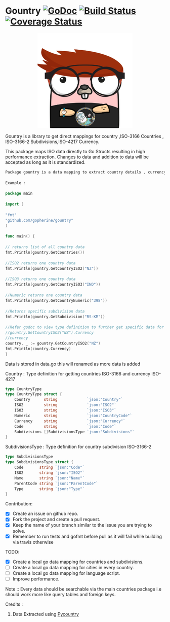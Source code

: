 # Gountry [![GoDoc](https://godoc.org/github.com/gopherine/gountry?status.svg)](http://godoc.org/github.com/gopherine/gountry)  [![Build Status](https://travis-ci.org/gopherine/gountry.svg?branch=master)](https://travis-ci.org/gopherine/gountry)  [![Coverage Status](https://coveralls.io/repos/github/gopherine/gountry/badge.svg?branch=master)](https://coveralls.io/github/gopherine/gountry?branch=master)

<p align="center">
    <img src="/logo.png" alt="Gountry" title="A cute kitten" width="300" height="300" />
</p>

Gountry is a library to get direct mappings for country ,ISO-3166 Countries , ISO-3166-2 Subdivisions,ISO-4217 Currency.

This package maps ISO data directly to Go Structs resulting in high performance extraction. Changes to data and addition to data will be accepted as long as it is standardized.

```go
Package gountry is a data mapping to extract country details , currency and subdivisions The data is extracted and mapped on to go using python package pycountry but is open to change as per community suggestion

Example :

package main

import (

"fmt"
"github.com/gopherine/gountry"
)

func main() {

// returns list of all country data
fmt.Println(gountry.GetCountries())

//ISO2 returns one country data
fmt.Println(gountry.GetCountryISO2("NZ"))

//ISO3 returns one country data
fmt.Println(gountry.GetCountryISO3("IND"))

//Numeric returns one country data
fmt.Println(gountry.GetCountryNumeric("398"))

//Returns specific subdivision data
fmt.Println(gountry.GetSubdivision("RS-KM"))

//Refer godoc to view type definition to further get specific data for example
//gountry.GetCountryISO2("NZ").Currency
//currency
country, _ := gountry.GetCountryISO2("NZ")
fmt.Println(country.Currency)
}
```

Data is stored in data.go this will renamed as more data is added

Country : Type definition for getting countries ISO-3166 and currency ISO-4217

```go
type CountryType
type CountryType struct {
    Country      string             `json:"Country"`
    ISO2         string             `json:"ISO2"`
    ISO3         string             `json:"ISO3"`
    Numeric      string             `json:"CountryCode"`
    Currency     string             `json:"Currency"`
    Code         string             `json:"Code"`
    Subdivisions []SubdivisionsType `json:"Subdivisions"`
}
```

SubdivisionsType : Type definition for country subdivision ISO-3166-2

```go
type SubdivisionsType
type SubdivisionsType struct {
    Code       string `json:"Code"`
    ISO2       string `json:"ISO2"`
    Name       string `json:"Name"`
    ParentCode string `json:"ParentCode"`
    Type       string `json:"Type"`
}
```

Contribution:

- [X] Create an issue on github repo.
- [X] Fork the project and create a pull request.
- [X] Keep the name of your branch similar to the issue you are trying to solve.
- [X] Remember to run tests and gofmt before pull as it will fail while building via travis otherwise

TODO:

- [X] Create a local go data mapping for countries and subdivisions.
- [ ] Create a local go data mapping for cities in every country.
- [ ] Create a local go data mapping for language script.
- [ ] Improve performance.

Note :: Every data should be searchable via the main countries package i.e should work more like query tables and foreign keys.

Credits :

1. Data Extracted using [Pycountry](https://pypi.org/project/pycountry/)
